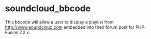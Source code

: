 soundcloud_bbcode
=================

This bbcode will allow a user to display a playlist from http://www.soundcloud.com embedded into their forum post for PHP-Fusion 7.2.x.
